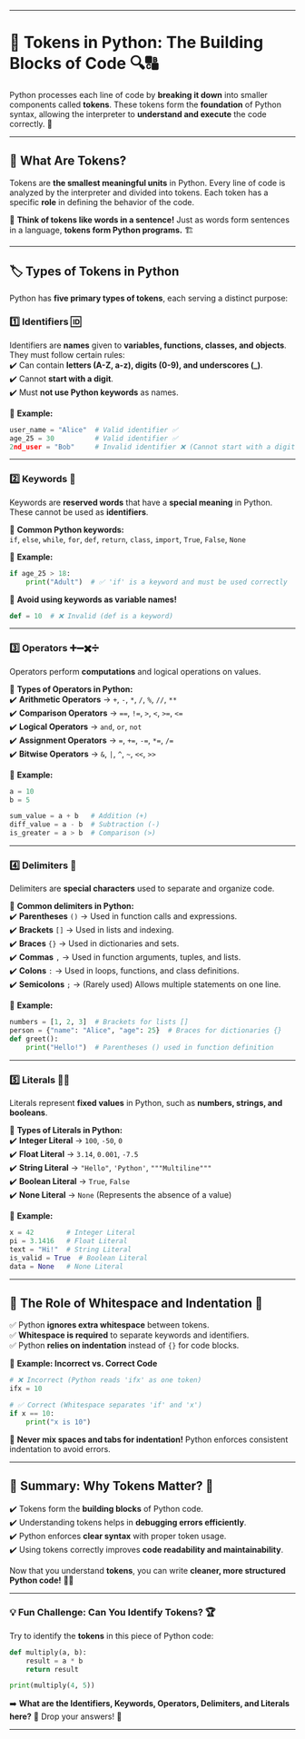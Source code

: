 
---

# **🔹 Tokens in Python: The Building Blocks of Code 🔍🔠**  
Python processes each line of code by **breaking it down** into smaller components called **tokens**. These tokens form the **foundation** of Python syntax, allowing the interpreter to **understand and execute** the code correctly. 🎯  

---

## **🧩 What Are Tokens?**  
Tokens are **the smallest meaningful units** in Python. Every line of code is analyzed by the interpreter and divided into tokens. Each token has a specific **role** in defining the behavior of the code.  

📌 **Think of tokens like words in a sentence!** Just as words form sentences in a language, **tokens form Python programs.** 🏗️  

---

## **🏷️ Types of Tokens in Python**  

Python has **five primary types of tokens**, each serving a distinct purpose:  

### **1️⃣ Identifiers 🆔**  
Identifiers are **names** given to **variables, functions, classes, and objects**. They must follow certain rules:  
✔️ Can contain **letters (A-Z, a-z), digits (0-9), and underscores (_)**.  
✔️ Cannot **start with a digit**.  
✔️ Must **not use Python keywords** as names.  

🔹 **Example:**  
```python
user_name = "Alice"  # Valid identifier ✅
age_25 = 30          # Valid identifier ✅
2nd_user = "Bob"     # Invalid identifier ❌ (Cannot start with a digit)
```

---

### **2️⃣ Keywords 🔑**  
Keywords are **reserved words** that have a **special meaning** in Python. These cannot be used as **identifiers**.  

🔹 **Common Python keywords:**  
`if`, `else`, `while`, `for`, `def`, `return`, `class`, `import`, `True`, `False`, `None`  

🔹 **Example:**  
```python
if age_25 > 18:  
    print("Adult")  # ✅ 'if' is a keyword and must be used correctly
```

🛑 **Avoid using keywords as variable names!**  
```python
def = 10  # ❌ Invalid (def is a keyword)
```

---

### **3️⃣ Operators ➕➖✖️➗**  
Operators perform **computations** and logical operations on values.  

📌 **Types of Operators in Python:**  
✔️ **Arithmetic Operators** → `+`, `-`, `*`, `/`, `%`, `//`, `**`  
✔️ **Comparison Operators** → `==`, `!=`, `>`, `<`, `>=`, `<=`  
✔️ **Logical Operators** → `and`, `or`, `not`  
✔️ **Assignment Operators** → `=`, `+=`, `-=`, `*=`, `/=`  
✔️ **Bitwise Operators** → `&`, `|`, `^`, `~`, `<<`, `>>`  

🔹 **Example:**  
```python
a = 10
b = 5

sum_value = a + b   # Addition (+)
diff_value = a - b  # Subtraction (-)
is_greater = a > b  # Comparison (>)
```

---

### **4️⃣ Delimiters 🚧**  
Delimiters are **special characters** used to separate and organize code.  

📌 **Common delimiters in Python:**  
✔️ **Parentheses** `()` → Used in function calls and expressions.  
✔️ **Brackets** `[]` → Used in lists and indexing.  
✔️ **Braces** `{}` → Used in dictionaries and sets.  
✔️ **Commas** `,` → Used in function arguments, tuples, and lists.  
✔️ **Colons** `:` → Used in loops, functions, and class definitions.  
✔️ **Semicolons** `;` → (Rarely used) Allows multiple statements on one line.  

🔹 **Example:**  
```python
numbers = [1, 2, 3]  # Brackets for lists []
person = {"name": "Alice", "age": 25}  # Braces for dictionaries {}
def greet():  
    print("Hello!")  # Parentheses () used in function definition
```

---

### **5️⃣ Literals 🔢📜**  
Literals represent **fixed values** in Python, such as **numbers, strings, and booleans**.  

📌 **Types of Literals in Python:**  
✔️ **Integer Literal** → `100`, `-50`, `0`  
✔️ **Float Literal** → `3.14`, `0.001`, `-7.5`  
✔️ **String Literal** → `"Hello"`, `'Python'`, `"""Multiline"""`  
✔️ **Boolean Literal** → `True`, `False`  
✔️ **None Literal** → `None` (Represents the absence of a value)  

🔹 **Example:**  
```python
x = 42        # Integer Literal
pi = 3.1416   # Float Literal
text = "Hi!"  # String Literal
is_valid = True  # Boolean Literal
data = None   # None Literal
```

---

## **📏 The Role of Whitespace and Indentation 📏**  

✅ Python **ignores extra whitespace** between tokens.  
✅ **Whitespace is required** to separate keywords and identifiers.  
✅ Python **relies on indentation** instead of `{}` for code blocks.  

🔹 **Example: Incorrect vs. Correct Code**  
```python
# ❌ Incorrect (Python reads 'ifx' as one token)
ifx = 10  

# ✅ Correct (Whitespace separates 'if' and 'x')
if x == 10:  
    print("x is 10")  
```

🛑 **Never mix spaces and tabs for indentation!** Python enforces consistent indentation to avoid errors.

---

## **🔎 Summary: Why Tokens Matter? 🤔**  
✔️ Tokens form the **building blocks** of Python code.  
✔️ Understanding tokens helps in **debugging errors efficiently**.  
✔️ Python enforces **clear syntax** with proper token usage.  
✔️ Using tokens correctly improves **code readability and maintainability**.  

Now that you understand **tokens**, you can write **cleaner, more structured Python code!** 🎯🔥  

---

### **💡 Fun Challenge: Can You Identify Tokens? 🏆**
Try to identify the **tokens** in this piece of Python code:  
```python
def multiply(a, b):
    result = a * b
    return result

print(multiply(4, 5))
```
➡️ **What are the Identifiers, Keywords, Operators, Delimiters, and Literals here?** 🤔 Drop your answers! 🎯  

---
